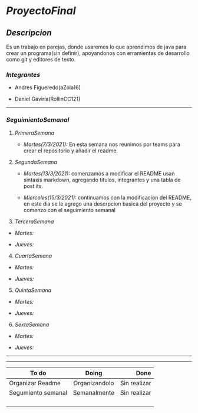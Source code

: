 # _ProyectoFinal_
 

## ___Descripcion___

Es un trabajo en parejas, donde usaremos lo que aprendimos de java para crear un programa(sin definir), apoyandonos con erramientas de desarrollo como git y editores de texto. 



### ___Integrantes___


* Andres Figueredo(aZola16)


* Daniel Gaviria(RollinCC121)

---

### ___SeguimientoSemanal___
1. _PrimeraSemana_
   
   * _Martes(7/3/2021):_ En esta semana nos reunimos por teams para crear el repositorio y añadir el readme. 

2. _SegundaSemana_
       
   * _Martes(13/3/2021):_ comenzamos a modificar el README usan sintaxis markdown, agregando titulos, integrantes y una tabla de post its.

   * _Miercoles(15/3/2021):_ continuamos con la modificacion del README, en este dia se le agrego una descrpcion basica del proyecto y se comenzo con el seguimiento semanal
  
  3. _TerceraSemana_
   
   * _Martes:_
  
   * _Jueves:_
  
  4. _CuartaSemana_

   * _Martes:_
  
   * _Jueves:_

  5. _QuintaSemana_
   
   * _Martes:_
  
   * _Jueves:_

  6. _SextaSemana_
   
   * _Martes:_

   * _Jueves:_

---
---


|To do              |Doing           |Done           |
|-------------------|:--------------:|--------------:|
|Organizar Readme   |Organizandolo   |Sin realizar   |
|Segumiento semanal |Semanalmente    |Sin realizar   |
|                   |                |               |
|                   |                |               |
|                   |                |               |
|                   |                |               |